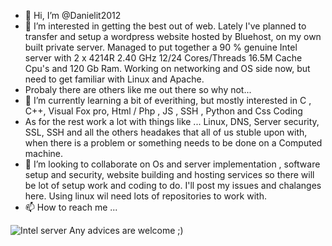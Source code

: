- 👋 Hi, I’m @Danielit2012
- 👀 I’m interested in getting the best out of web. Lately I've planned to transfer and setup a wordpress website hosted by Bluehost, on my own built private server. Managed to put together a 90 % genuine Intel server with 2 x 4214R 2.40 GHz 12/24 Cores/Threads 16.5M Cache Cpu's and 120 Gb Ram. Working on networking and OS side now, but need to get familiar with Linux and Apache.
- Probaly there are others like me out there so why not...
- 🌱 I’m currently learning a bit of everithing, but mostly interested in C , C++, Visual Fox pro, Html / Php , JS , SSH , Python and Css Coding 
- As for the rest work a lot with things like ... Linux, DNS, Server security, SSL, SSH and all the others headakes that all of us stuble upon with, when there is a problem or something needs to be done on a Computed machine.
- 💞️ I’m looking to collaborate on Os and server implementation , software setup and security, website building and hosting services so there will be lot of setup work and coding to do. I'll post my issues and chalanges here. Using linux wil need lots of repositories to work with.
- 📫 How to reach me ...

<!---
Danielit2012/Danielit2012 is a ✨ special ✨ repository because its `README.md` (this file) appears on your GitHub profile.
You can click the Preview link to take a look at your changes.
--->
![Intel server](https://user-images.githubusercontent.com/103877791/188304165-318f297b-f86b-442c-b752-c41e790f031b.jpg)
Any advices are welcome ;)
